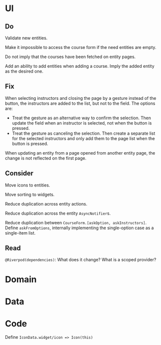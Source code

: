 # UI

## Do

Validate new entities.

Make it impossible to access the course form if the need entities are empty.

Do not imply that the courses have been fetched on entity pages.

Add an ability to add entities when adding a course. Imply the added entity as 
the desired one.

## Fix

When selecting instructors and closing the page by a gesture instead of the 
button, the instructors are added to the list, but not to the field. The options are:
- Treat the gesture as an alternative way to confirm the selection. Then update 
the field when an instructor is selected, not when the button is pressed.
- Treat the gesture as canceling the selection. Then create a separate list for the 
selected instructors and only add them to the page list when the button is pressed.

When updating an entity from a page opened from another entity page, the change 
is not reflected on the first page.

## Consider

Move icons to entities.

Move sorting to widgets.

Reduce duplication across entity actions.

Reduce duplication across the entity `AsyncNotifier`s.

Reduce duplication between `CourseForm.[askOption, askInstructors]`. 
Define `askFromOptions`, internally implementing the single-option case as a 
single-item list.

## Read

`@Riverpod(dependencies)`: What does it change? What is a scoped provider?

# Domain

# Data

# Code

Define `IconData.widget/icon => Icon(this)`
